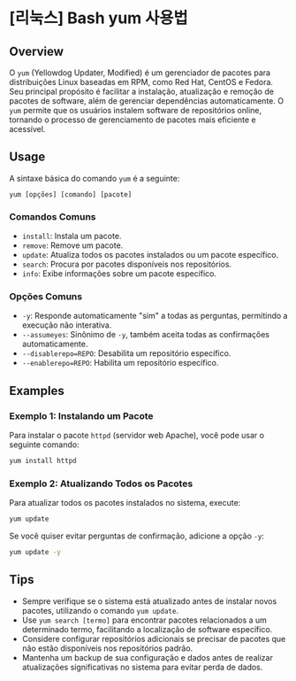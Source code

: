 # [리눅스] Bash yum 사용법

## Overview
O `yum` (Yellowdog Updater, Modified) é um gerenciador de pacotes para distribuições Linux baseadas em RPM, como Red Hat, CentOS e Fedora. Seu principal propósito é facilitar a instalação, atualização e remoção de pacotes de software, além de gerenciar dependências automaticamente. O `yum` permite que os usuários instalem software de repositórios online, tornando o processo de gerenciamento de pacotes mais eficiente e acessível.

## Usage
A sintaxe básica do comando `yum` é a seguinte:

```
yum [opções] [comando] [pacote]
```

### Comandos Comuns
- `install`: Instala um pacote.
- `remove`: Remove um pacote.
- `update`: Atualiza todos os pacotes instalados ou um pacote específico.
- `search`: Procura por pacotes disponíveis nos repositórios.
- `info`: Exibe informações sobre um pacote específico.

### Opções Comuns
- `-y`: Responde automaticamente "sim" a todas as perguntas, permitindo a execução não interativa.
- `--assumeyes`: Sinônimo de `-y`, também aceita todas as confirmações automaticamente.
- `--disablerepo=REPO`: Desabilita um repositório específico.
- `--enablerepo=REPO`: Habilita um repositório específico.

## Examples
### Exemplo 1: Instalando um Pacote
Para instalar o pacote `httpd` (servidor web Apache), você pode usar o seguinte comando:

```bash
yum install httpd
```

### Exemplo 2: Atualizando Todos os Pacotes
Para atualizar todos os pacotes instalados no sistema, execute:

```bash
yum update
```

Se você quiser evitar perguntas de confirmação, adicione a opção `-y`:

```bash
yum update -y
```

## Tips
- Sempre verifique se o sistema está atualizado antes de instalar novos pacotes, utilizando o comando `yum update`.
- Use `yum search [termo]` para encontrar pacotes relacionados a um determinado termo, facilitando a localização de software específico.
- Considere configurar repositórios adicionais se precisar de pacotes que não estão disponíveis nos repositórios padrão.
- Mantenha um backup de sua configuração e dados antes de realizar atualizações significativas no sistema para evitar perda de dados.